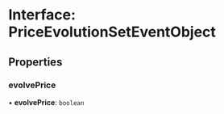 # Interface: PriceEvolutionSetEventObject

## Properties

### evolvePrice

• **evolvePrice**: `boolean`
